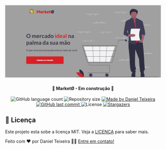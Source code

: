 <h1 align="center">
    <img alt="NextLevelWeek" title="#NextLevelWeek" src="./github-assets/home.svg" />
</h1>
<div align="center">
</div>

<h4 align="center"> 
	🚧 MarketØ - Em construção 🚧
</h4>

<p align="center">
  <img alt="GitHub language count" src="https://img.shields.io/badge/languages-3-brightgreen">

  <img alt="Repository size" src="https://img.shields.io/github/repo-size/DanielTeixeiraa/nlw-01">

  	
  <a href="https://www.linkedin.com/in/daniel-teixeira-71351b1a7/">
    <img alt="Made by Daniel Teixeira" src="https://img.shields.io/badge/made%20by-DanielTeixeiraa-%2304D361">
  </a>
	
  
  <a href="https://github.com/DanielTeixeiraa/nlw-01/commits/master">
    <img alt="GitHub last commit" src="https://img.shields.io/github/last-commit/DanielTeixeiraa/nlw-01">
  </a>

  <img alt="License" src="https://img.shields.io/badge/license-MIT-brightgreen">
   <a href="https://github.com/DanielTeixeiraa/nlw-01/stargazers">
    <img alt="Stargazers" src="https://img.shields.io/github/stars/DanielTeixeiraa/nlw-01?style=social">
  </a>
</p>


## 📝 Licença

Este projeto esta sobe a licença MIT. Veja a [LICENÇA](license) para saber mais.

Feito com ❤️ por Daniel Teixeira 👋🏽 [Entre em contato!](https://www.linkedin.com/in/daniel-teixeira-71351b1a7/)


[server]: https://github.com/DanielTeixeiraa/nlw-01/tree/master/server
[website]: https://github.com/DanielTeixeiraa/nlw-01/tree/master/website
[mobile]: https://github.com/DanielTeixeiraa/nlw-01/tree/master/mobile
[nodejs]: https://nodejs.org/
[typescript]: https://www.typescriptlang.org/
[expo]: https://expo.io/
[reactjs]: https://reactjs.org
[rn]: https://facebook.github.io/react-native/
[yarn]: https://yarnpkg.com/
[vscode]: https://code.visualstudio.com/
[vceditconfig]: https://marketplace.visualstudio.com/items?itemName=EditorConfig.EditorConfig
[license]: https://opensource.org/licenses/MIT
[vceslint]: https://marketplace.visualstudio.com/items?itemName=dbaeumer.vscode-eslint
[prettier]: https://marketplace.visualstudio.com/items?itemName=esbenp.prettier-vscode
[rs]: https://rocketseat.com.br
